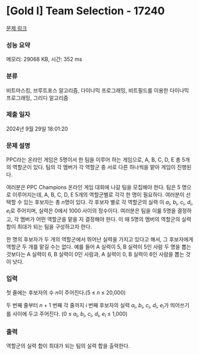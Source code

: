 # [Gold I] Team Selection - 17240 

[문제 링크](https://www.acmicpc.net/problem/17240) 

### 성능 요약

메모리: 29068 KB, 시간: 352 ms

### 분류

비트마스킹, 브루트포스 알고리즘, 다이나믹 프로그래밍, 비트필드를 이용한 다이나믹 프로그래밍, 그리디 알고리즘

### 제출 일자

2024년 9월 29일 18:01:20

### 문제 설명

<p>PPC라는 온라인 게임은 5명이서 한 팀을 이루어 하는 게임으로, A, B, C, D, E 총 5개의 역할군이 있다. 팀의 각 멤버가 각 역할군 중 서로 다른 하나씩을 맡아 게임이 진행된다.</p>

<p>여러분은 PPC Champions 온라인 게임 대회에 나갈 팀을 모집해야 한다. 팀은 5 명으로 이루어지는데, A, B, C, D, E 5개의 역할군별로 각각 한 명이 필요하다. 여러분이 선택할 수 있는 후보자는 총 <em>n</em>명이 있다. 각 후보자 별로 각 역할군의 실력 이 <em>a</em><sub>i</sub>, <em>b</em><sub>i</sub>, <em>c</em><sub>i</sub>, <em>d</em><sub>i</sub>, <em>e</em><sub>i</sub>로 주어지며, 실력은 0에서 1000 사이의 정수이다. 여러분은 팀을 이룰 5명을 결정하고, 각 멤버가 어떤 역할군을 맡을 지 결정해야 한다. 이 때 5명의 멤버의 역할군의 실력 합이 최대가 되는 팀을 구성하고자 한다.</p>

<p>한 명의 후보자가 두 개의 역할군에서 뛰어난 실력을 가지고 있다고 해서, 그 후보자에게 역할군 두 개를 맡길 수는 없다. 예를 들어 A 실력이 5, B 실력이 5인 사람 두 명을 뽑는 것보다는 A 실력이 6, B 실력이 0인 사람과, A 실력이 0, B 실력이 6인 사람을 뽑는 것이 낫다.</p>

### 입력 

 <p>첫 줄에는 후보자의 수 <em>n</em>이 주어진다.(5 ≤ <em>n</em> ≤ 20,000)</p>

<p>두 번째 줄부터 <em>n</em> + 1 번째 각 줄까지 <em>i </em>번째 후보자의 실력 <em>a</em><sub>i</sub>, <em>b</em><sub>i</sub>, <em>c</em><sub>i</sub>, <em>d</em><sub>i</sub>, <em>e</em><sub>i</sub>가 띄어쓰기를 사이에 두고 주어진다. (0 ≤ <em>a</em><sub>i</sub>, <em>b</em><sub>i</sub>, <em>c</em><sub>i</sub>, <em>d</em><sub>i</sub>, <em>e</em><sub>i</sub> ≤ 1,000)</p>

### 출력 

 <p>역할군의 실력 합이 최대가 되는 팀의 실력 합을 출력한다.</p>

